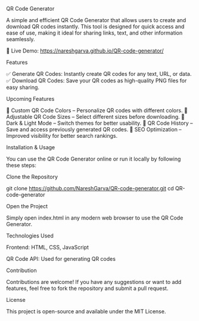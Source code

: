 QR Code Generator

A simple and efficient QR Code Generator that allows users to create and download QR codes instantly. This tool is designed for quick access and ease of use, making it ideal for sharing links, text, and other information seamlessly.

🚀 Live Demo: https://nareshgarva.github.io/QR-code-generator/

Features

✅ Generate QR Codes: Instantly create QR codes for any text, URL, or data.
✅ Download QR Codes: Save your QR codes as high-quality PNG files for easy sharing.

Upcoming Features

🚀 Custom QR Code Colors – Personalize QR codes with different colors.
🚀 Adjustable QR Code Sizes – Select different sizes before downloading.
🚀 Dark & Light Mode – Switch themes for better usability.
🚀 QR Code History – Save and access previously generated QR codes.
🚀 SEO Optimization – Improved visibility for better search rankings.

Installation & Usage

You can use the QR Code Generator online or run it locally by following these steps:

Clone the Repository

git clone https://github.com/NareshGarva/QR-code-generator.git
cd QR-code-generator

Open the Project

Simply open index.html in any modern web browser to use the QR Code Generator.

Technologies Used

Frontend: HTML, CSS, JavaScript

QR Code API: Used for generating QR codes


Contribution

Contributions are welcome! If you have any suggestions or want to add features, feel free to fork the repository and submit a pull request.

License

This project is open-source and available under the MIT License.
